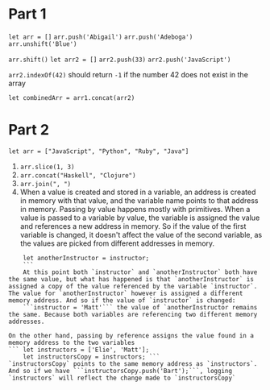 # Part 1
`let arr = []`
`arr.push('Abigail')`
`arr.push('Adeboga')`
`arr.unshift('Blue')`

`arr.shift()`
`let arr2 = []`
`arr2.push(33)`
`arr2.push('JavaScript')`

`arr2.indexOf(42)` should return `-1` if the number 42 does not exist in the array

`let combinedArr = arr1.concat(arr2)`


# Part 2

`let arr = ["JavaScript", "Python", "Ruby", "Java"]`
1. `arr.slice(1, 3)`
2. `arr.concat("Haskell", "Clojure")`
3. `arr.join(", ")`
4. When a value is created and stored in a variable, an address is created in memory with that value, and the variable name points to that address in memory. 
Passing by value happens mostly with primitives. When a value is passed to a variable by value, the variable is assigned the value and references a new address in memory. So if the value of the first variable is changed, it doesn't affect the value of the second variable, as the values are picked from different addresses in memory.
```let instructor = 'Elie';
	let anotherInstructor = instructor;
	```
	At this point both `instructor` and `anotherInstructor` both have the same value, but what has happened is that `anotherInstructor` is assigned a copy of the value referenced by the variable `instructor`. The value for `anotherInstructor` however is assigned a different memory address. And so if the value of `instructor` is changed:
	```instructor = 'Matt'``` the value of `anotherInstructor remains the same. Because both variables are referencing two different memory addresses.

On the other hand, passing by reference assigns the value found in a memory address to the two variables
``` let instructors = ['Elie', 'Matt'];
	let instructorsCopy = instructors; ```
`instructorsCopy` points to the same memory address as `instructors`. And so if we have ```instructorsCopy.push('Bart');```, logging `instructors` will reflect the change made to `instructorsCopy`
